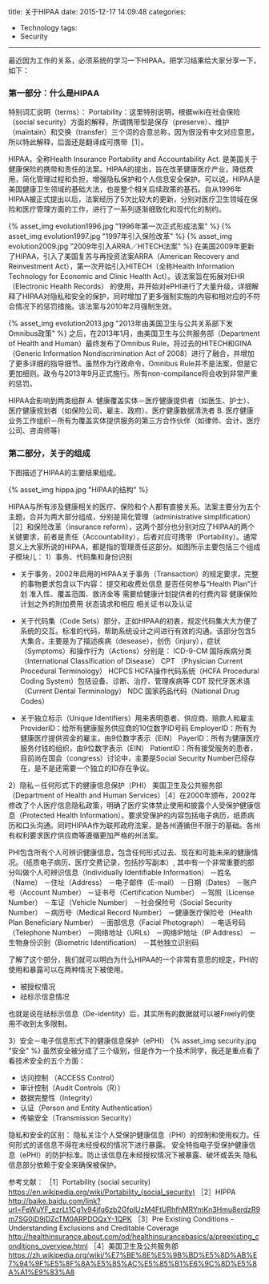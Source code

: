 title: 关于HIPAA
date: 2015-12-17 14:09:48
categories:
- Technology
tags:
- Security
---
最近因为工作的关系，必须系统的学习一下HIPAA，把学习结果给大家分享一下，如下：

### 第一部分：什么是HIPAA
特别词汇说明（terms）：
Portability：这里特别说明，根据wiki在社会保险（social security）方面的解释，所谓携带型是保存（preserve）、维护（maintain）和交换（transfer）三个词的合意总称，因为很没有中文对应意思，所以特此解释，后面还是翻译成可携带［1］。

HIPAA，全称Health Insurance Portability and Accountability Act. 是美国关于健康保险的携带和责任的法案。HIPAA的提出，旨在改革健康医疗产业，降低费用，简化管理过程和负担，增强隐私保护和个人信息安全保护。可以说，HIPAA是美国健康卫生领域的基础大法，也是整个相关后续政策的基石。自从1996年HIPAA被正式提出以后，法案经历了5次比较大的更新，分别对医疗卫生领域在保险和医疗管理方面的工作，进行了一系列逐渐细致化和现代化的制约。

{% asset_img evolution1996.jpg "1996年第一次正式形成法案" %}
{% asset_img evolution1997.jpg "1997年引入保险改革" %}
{% asset_img evolution2009.jpg "2009年引入ARRA／HITECH法案" %}
在美国2009年更新了HIPAA，引入了美国复苏与再投资法案ARRA（American Recovery and Reinvestment Act），第一次开始引入HITECH（全称Health Information Technology for Economic and Clinic Health Act）。该法案旨在拓展对EHR（Electronic Health Records） 的使用，并开始对ePHI进行了大量升级，详细解释了HIPAA对隐私和安全的保护，同时增加了更多强制实施的内容和相对应的不符合情况下的惩罚措施。该法案与2010年2月强制生效。

{% asset_img evolution2013.jpg "2013年由美国卫生与公共关系部下发Omnibus政策" %}
之后，在2013年1月，由美国卫生与公共服务部（Department of Health and Human）最终发布了Omnibus Rule，将过去的HITECH和GINA（Generic Information Nondiscrimination Act of 2008）进行了融合，并增加了更多详细的指导细节。虽然作为行政命令，Omnibus Rule并不是法案，但是它更加细则。政令与2013年9月正式施行。所有non-compilance将会收到非常严重的惩罚。

HIPAA会影响到两类组群
A. 健康覆盖实体－医疗健康提供者（如医生、护士）、医疗健康规划者（如保险公司、雇主、政府）、医疗健康数据清洗者
B. 医疗健康业务工作组织－所有为覆盖实体提供服务的第三方合作伙伴（如律师、会计、医疗公司、咨询师等）

### 第二部分，关于的组成

下图描述了HIPAA的主要结果组成。

{% asset_img hippa.jpg "HIPAA的结构" %}

HIPAA与所有涉及健康相关的医疗、保险和个人都有直接关系。法案主要分为五个主题，合并为两大部分组成，分别是简化管理（administrative simplification）［2］和保险改革（insurance reform），这两个部分也分别对应了HIPAA的两个关键要求，前者是责任（Accountability），后者对应可携带（Portability）。通常意义上大家所说的HIPAA，都是指的管理责任这部分。如图所示主要包括三个组成子模块儿：
1）事务、代码集和身份识别
*	关于事务，2002年启用的HIPAA关于事务（Transaction）的规定要求，完整的事物要求包含以下内容：
提交和收费处信息
是否任何参与“Health Plan”计划
准入性、覆盖范围、救济金等
需要给健康计划提供者的付费内容
健康保险计划之外的附加费用
状态请求和相应
相关证书以及认证

*	关于代码集（Code Sets）部分，正如HIPAA的初衷，规定代码集大大方便了系统的交互。标准的代码，帮助系统设计之间进行有效的沟通。该部分包含5大集合，主要是为了描述疾病（desease），创伤（injury），症状（Symptoms）和操作行为（Actions）分别是：
ICD-9-CM 国际疾病分类（International Classification of Disease）
CPT （Physician Current Procedural Terminology）
HCPCS HCFA操作代码系统（HCFA Procedural Coding System）包括设备、诊断、治疗、管理疾病等
CDT 现代牙医术语（Current Dental Terminology）
NDC 国家药品代码（National Drug Codes）

*	关于独立标示（Unique Identifiers）用来表明患者、供应商、赔款人和雇主
ProviderID：给所有健康服务供应商的10位数字ID号码
EmployerID：所有为健康医疗提供资金的雇主，由9位数字表示（EIN）
PayerID：所有为健康医疗服务付钱的组织，由9位数字表示（EIN）
PatientID：所有接受服务的患者，目前尚在国会（congress）讨论中，主要是Social Security Number已经存在，是不是还需要一个独立的ID存在争议。

2）隐私－任何形式下的健康信息保护（PHI）
美国卫生及公共服务部（Department of Health and Human Services）［4］在2000年颁布，2002年修改了个人医疗信息隐私政策，明确了医疗实体禁止使用和披露个人受保护健康信息（Protected Health Information）。要求受保护的内容包括电子病历，纸质病历和口头沟通。同时HIPAA作为联邦政府法案，是各州遵循但不限于的基础。各州有权利要求医疗供应商等遵循更加严格的州法案。

PHI包含所有个人可辨识健康信息，包含任何形式过去、现在和可能未来的健康情况。（纸质电子病历、医疗交费记录，包括抄写副本）, 其中有一个非常重要的部分叫做个人可辨识信息（Individually Identifiable Information）
－姓名（Name）
－住址（Address）
－电子邮件（E-mail）
－日期（Dates）
－账户号（Account Number）
－证书号（Certification Number）
－驾照（License Number）
－车证（Vehicle Number）
－社会保险号（Social Security Number）
－病历号（Medical Record Number）
－健康医疗保险号（Health Plan Beneficiary Number）
－面部信息（Facial Photograph）
－电话号码（Telephone Number）
－网络地址（URLs）
－网络IP地址（IP Address）
－生物身份识别（Biometric Identification）
－其他独立识别码

了解了这个部分，我们就可以明白为什么HIPAA的一个非常有意思的规定，PHI的使用和暴露可以在两种情况下被使用。
*	被授权情况 
*	祛标示信息情况

也就是说在祛标示信息（De-identity）后，其实所有的数据就可以被Freely的使用不收到太多限制。

3）安全－电子信息形式下的健康信息保护（ePHI）
{% asset_img security.jpg "安全" %}
虽然安全被分成了三个级别，但是作为一个技术同学，我还是重点看了看技术安全的五个方面：
+	访问控制 （ACCESS Control）
+	审计控制（Audit Controls（R））
+	数据完整性（Integrity）
+	认证（Person and Entity Authentication）
+	传输安全（Transmission Security）

隐私和安全的区别：
隐私关注个人受保护健康信息（PHI）的控制和使用权力。任何形式的该信息不得在未经授权的情况下进行暴露。
安全特指电子受保护健康信息（ePHI）的防护标准。防止该信息在未经授权情况下被暴露、破坏或丢失
隐私信息部分依赖于安全来确保被保护。

参考文献：
［1］Portability (social security) https://en.wikipedia.org/wiki/Portability_(social_security)
［2］HIPPA http://baike.baidu.com/link?url=FeWuYF_ezrLt1Cg1v94jfq6zb2GfplUzM4FtURhfhMRYmKn3Hmu8erdzR9m7SG0iD9jDZcTM0ARPDOQxY-1QPK
［3］Pre Existing Conditions - Understanding Exclusions and Creditable Coverage  http://healthinsurance.about.com/od/healthinsurancebasics/a/preexisting_conditions_overview.html
［4］美国卫生及公共服务部 https://zh.wikipedia.org/wiki/%E7%BE%8E%E5%9B%BD%E5%8D%AB%E7%94%9F%E5%8F%8A%E5%85%AC%E5%85%B1%E6%9C%8D%E5%8A%A1%E9%83%A8
